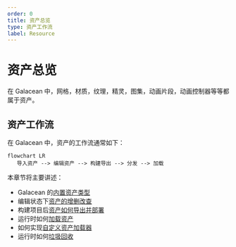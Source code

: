 ```yaml
---
order: 0
title: 资产总览
type: 资产工作流
label: Resource
---
```


# 资产总览

在 Galacean 中，网格，材质，纹理，精灵，图集，动画片段，动画控制器等等都属于资产。

## 资产工作流

在 Galacean 中，资产的工作流通常如下：

```mermaid
flowchart LR
   导入资产 --> 编辑资产 --> 构建导出 --> 分发 --> 加载
```

本章节将主要讲述：

- Galacean 的[内置资产类型](${docs}assets-type)
- 编辑状态下[资产的增删改查](${docs}interface-assets)
- 构建项目后[资产如何导出并部署](${interface-publish})
- 运行时如何[加载资产](${docs}assets-load)
- 如何实现[自定义资产加载器](${docs}assets-custom)
- 运行时如何[垃圾回收](${docs}assets-gc)
